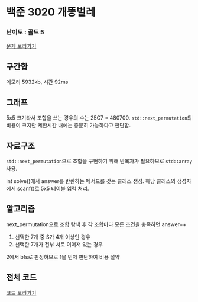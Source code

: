 
# 백준 3020 개똥벌레
 

### 난이도 : 골드 5

[문제 보러가기](https://www.acmicpc.net/problem/3020)
  

## 구간합
메모리 5932kb, 시간 92ms

## 그래프  
5x5 크기라서 조합을 쓰는 경우의 수는 25C7 = 480700.
```std::next_permutation```의 비용이 크지만 제한시간 내에는 충분히 가능하다고 판단함.

## 자료구조
```std::next_permutation```으로 조합을 구현하기 위해 반복자가 필요하므로 ```std::array```  사용.

int solve()에서 answer를 반환하는 메서드를 갖는 클래스 생성.
해당 클래스의 생성자에서 scanf()로 5x5 테이블 입력 처리.

## 알고리즘
next_permutation으로 조합 탐색 후 각 조합마다 모든 조건을 충족하면 answer++
1. 선택한 7개 중 S가 4개 이상인 경우
2. 선택한 7개가 전부 서로 이어져 있는 경우

2에서 bfs로 판정하므로 1을 먼저 판단하여 비용 절약

## 전체 코드
[코드 보러가기](./boj3020.cpp)
